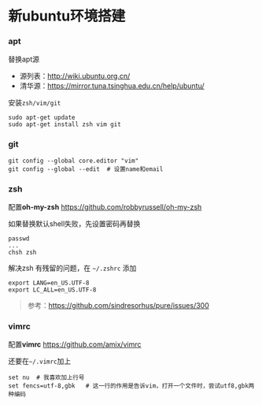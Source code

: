 新ubuntu环境搭建
===============

### apt

替换apt源
*   源列表：http://wiki.ubuntu.org.cn/
*   清华源：https://mirror.tuna.tsinghua.edu.cn/help/ubuntu/

安装``zsh/vim/git``

```shell
sudo apt-get update
sudo apt-get install zsh vim git
```

### git

```
git config --global core.editor "vim"
git config --global --edit  # 设置name和email
```


### zsh

配置**oh-my-zsh** https://github.com/robbyrussell/oh-my-zsh

如果替换默认shell失败，先设置密码再替换
```shell
passwd
...
chsh zsh
```

解决zsh 有残留的问题，在 ``~/.zshrc`` 添加

```
export LANG=en_US.UTF-8
export LC_ALL=en_US.UTF-8
```

> 参考：https://github.com/sindresorhus/pure/issues/300

### vimrc

配置**vimrc** https://github.com/amix/vimrc

还要在``~/.vimrc``加上
```
set nu  # 我喜欢加上行号
set fencs=utf-8,gbk   # 这一行的作用是告诉vim，打开一个文件时，尝试utf8,gbk两种编码
```

